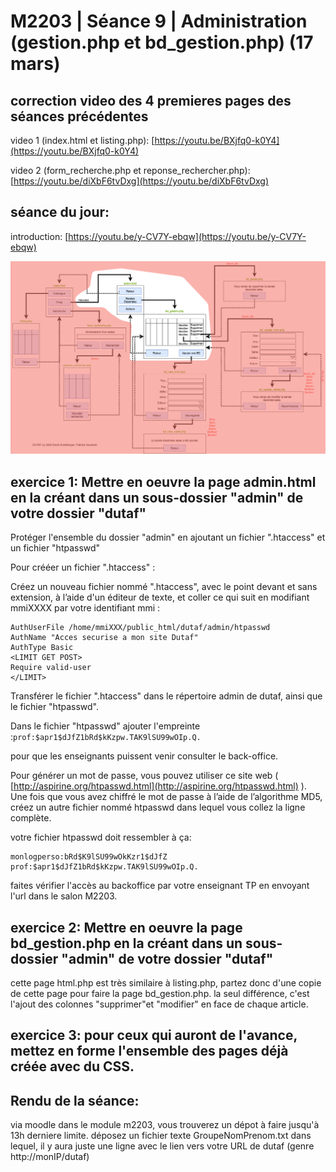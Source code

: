 # M2203 \| Séance 9 \| Administration \(gestion.php et bd\_gestion.php\) \(17 mars\)

## correction video des 4 premieres pages des séances précédentes

video 1 \(index.html et listing.php\): [https://youtu.be/BXjfq0-k0Y4](https://youtu.be/BXjfq0-k0Y4)

video 2 \(form\_recherche.php et reponse\_rechercher.php\): [https://youtu.be/diXbF6tvDxg](https://youtu.be/diXbF6tvDxg)

## séance du jour:

introduction: [https://youtu.be/y-CV7Y-ebqw](https://youtu.be/y-CV7Y-ebqw)

![Partie gestion BD](.gitbook/assets/dutaf3.png)

## exercice 1: Mettre en oeuvre la page admin.html en  la créant dans un sous-dossier "admin" de votre dossier "dutaf"

Protéger l'ensemble du dossier "admin" en ajoutant un fichier ".htaccess" et un fichier "htpasswd"

Pour crééer un fichier ".htaccess" :

Créez un nouveau fichier nommé ".htaccess", avec le point devant et sans extension, à l’aide d'un éditeur de texte, et coller ce qui suit en modifiant mmiXXXX par votre identifiant mmi :

```text
AuthUserFile /home/mmiXXX/public_html/dutaf/admin/htpasswd
AuthName "Acces securise a mon site Dutaf"
AuthType Basic
<LIMIT GET POST>
Require valid-user
</LIMIT>
```

Transférer le fichier ".htaccess" dans le répertoire admin de dutaf, ainsi que le fichier "htpasswd".

Dans le fichier "htpasswd" ajouter l'empreinte :`prof:$apr1$dJfZ1bRd$kKzpw.TAK9lSU99wOIp.Q.`

pour que les enseignants puissent venir consulter le back-office.

Pour générer un mot de passe, vous pouvez utiliser ce site web \( [http://aspirine.org/htpasswd.html](http://aspirine.org/htpasswd.html) \). Une fois que vous avez chiffré le mot de passe à l’aide de l’algorithme MD5, créez un autre fichier nommé htpasswd dans lequel vous collez la ligne complète.

votre fichier htpasswd doit ressembler à ça:

```text
monlogperso:bRd$K9lSU99wOkKzr1$dJfZ
prof:$apr1$dJfZ1bRd$kKzpw.TAK9lSU99wOIp.Q.
```

faites vérifier l'accès au backoffice par votre enseignant  TP en envoyant l'url dans le salon M2203.



## exercice 2: Mettre en oeuvre la page bd\_gestion.php en  la créant dans un sous-dossier "admin" de votre dossier "dutaf"

cette page html.php est très similaire à listing.php, partez donc d'une copie de cette page pour faire la page bd\_gestion.php. la seul différence, c'est l'ajout des colonnes "supprimer"et "modifier" en face de chaque article.

## exercice 3: pour ceux qui auront de l'avance, mettez en forme l'ensemble des pages déjà créée avec du CSS.

## Rendu de la séance:

via moodle dans le module m2203, vous trouverez un dépot à faire jusqu'à 13h derniere limite. déposez un fichier texte GroupeNomPrenom.txt dans lequel, il y aura juste une ligne avec le lien vers votre URL de dutaf \(genre http://monIP/dutaf\)

